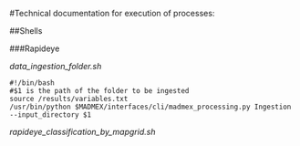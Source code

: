#Technical documentation for execution of processes:

##Shells

###Rapideye

*data_ingestion_folder.sh*
```
#!/bin/bash
#$1 is the path of the folder to be ingested
source /results/variables.txt
/usr/bin/python $MADMEX/interfaces/cli/madmex_processing.py Ingestion --input_directory $1

```

*rapideye_classification_by_mapgrid.sh*



